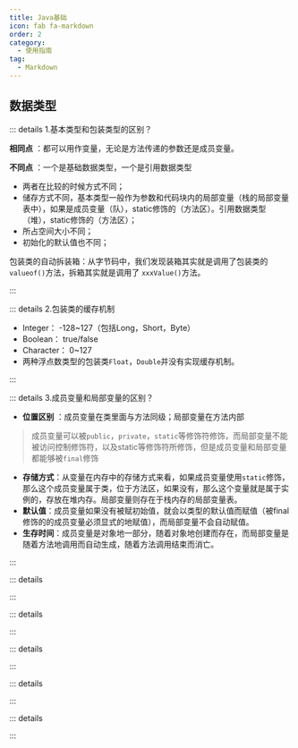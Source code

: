 ```yaml
---
title: Java基础
icon: fab fa-markdown
order: 2
category:
  - 使用指南
tag:
  - Markdown
---
```


## 数据类型

::: details 1.基本类型和包装类型的区别？

**相同点** ：都可以用作变量，无论是方法传递的参数还是成员变量。

**不同点** ：一个是基础数据类型，一个是引用数据类型

- 两者在比较的时候方式不同；
- 储存方式不同，基本类型一般作为参数和代码块内的局部变量（栈的局部变量表中），如果是成员变量（队），static修饰的（方法区）。引用数据类型（堆），static修饰的（方法区）；
- 所占空间大小不同；
- 初始化的默认值也不同；

包装类的自动拆装箱：从字节码中，我们发现装箱其实就是调用了包装类的`valueof()`方法，拆箱其实就是调用了 `xxxValue()`方法。

:::

::: details 2.包装类的缓存机制

- Integer： -128~127（包括Long，Short，Byte）
- Boolean： true/false
- Character： 0~127
- 两种浮点数类型的包装类`Float`，`Double`并没有实现缓存机制。

:::

::: details 3.成员变量和局部变量的区别？

- **位置区别** ：成员变量在类里面与方法同级；局部变量在方法内部

> 成员变量可以被`public`，`private`，`static`等修饰符修饰，而局部变量不能被访问控制修饰符，以及static等修饰符所修饰，但是成员变量和局部变量都能够被`final`修饰

- **存储方式**：从变量在内存中的存储方式来看，如果成员变量使用`static`修饰，那么这个成员变量属于类，位于方法区，如果没有，那么这个变量就是属于实例的，存放在堆内存。局部变量则存在于栈内存的局部变量表。
- **默认值**：成员变量如果没有被赋初始值，就会以类型的默认值而赋值（被final修饰的的成员变量必须显式的地赋值），而局部变量不会自动赋值。
- **生存时间**：成员变量是对象地一部分，随着对象地创建而存在，而局部变量是随着方法地调用而自动生成，随着方法调用结束而消亡。

:::

::: details 


:::

::: details 


:::

::: details 


:::

::: details 


:::

::: details 


:::


